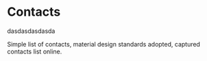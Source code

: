# Contacts

dasdasdasdasda

Simple list of contacts, material design standards adopted, captured contacts list online.
